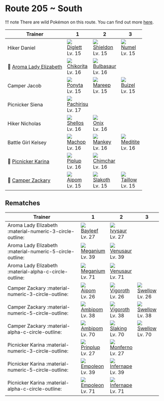 # Route 205 ~ South

!!! note
    There are wild Pokémon on this route. You can find out more [here](../../wild_pokemon/route_205__south/).


Trainer                                     | 1                                 | 2                                 | 3
---                                         | ---                               | ---                               | ---
Hiker Daniel                                | ![][050]<br>[Diglett]<br>Lv. 15   | ![][410]<br>[Shieldon]<br>Lv. 15  | ![][322]<br>[Numel]<br>Lv. 15
:repeat: [Aroma Lady Elizabeth](#rematches) | ![][152]<br>[Chikorita]<br>Lv. 16 | ![][001]<br>[Bulbasaur]<br>Lv. 16 | &nbsp;
Camper Jacob                                | ![][077]<br>[Ponyta]<br>Lv. 15    | ![][179]<br>[Mareep]<br>Lv. 15    | ![][418]<br>[Buizel]<br>Lv. 15
Picnicker Siena                             | ![][417]<br>[Pachirisu]<br>Lv. 17 | &nbsp;                            | &nbsp;
Hiker Nicholas                              | ![][422]<br>[Shellos]<br>Lv. 16   | ![][095]<br>[Onix]<br>Lv. 16      | &nbsp;
Battle Girl Kelsey                          | ![][066]<br>[Machop]<br>Lv. 16    | ![][056]<br>[Mankey]<br>Lv. 16    | ![][307]<br>[Meditite]<br>Lv. 16
:repeat: [Picnicker Karina](#rematches)     | ![][393]<br>[Piplup]<br>Lv. 16    | ![][390]<br>[Chimchar]<br>Lv. 16  | &nbsp;
:repeat: [Camper Zackary](#rematches)       | ![][190]<br>[Aipom]<br>Lv. 15     | ![][287]<br>[Slakoth]<br>Lv. 15   | ![][276]<br>[Taillow]<br>Lv. 15

## Rematches

Trainer                                                  | 1                                | 2                                 | 3
---                                                      | ---                              | ---                               | ---
Aroma Lady Elizabeth :material-numeric-3-circle-outline: | ![][153]<br>[Bayleef]<br>Lv. 27  | ![][002]<br>[Ivysaur]<br>Lv. 27   | &nbsp;
Aroma Lady Elizabeth :material-numeric-5-circle-outline: | ![][154]<br>[Meganium]<br>Lv. 39 | ![][003]<br>[Venusaur]<br>Lv. 39  | &nbsp;
Aroma Lady Elizabeth :material-alpha-c-circle-outline:   | ![][154]<br>[Meganium]<br>Lv. 71 | ![][003]<br>[Venusaur]<br>Lv. 71  | &nbsp;
Camper Zackary :material-numeric-3-circle-outline:       | ![][190]<br>[Aipom]<br>Lv. 26    | ![][288]<br>[Vigoroth]<br>Lv. 26  | ![][277]<br>[Swellow]<br>Lv. 26
Camper Zackary :material-numeric-5-circle-outline:       | ![][424]<br>[Ambipom]<br>Lv. 38  | ![][288]<br>[Vigoroth]<br>Lv. 38  | ![][277]<br>[Swellow]<br>Lv. 38
Camper Zackary :material-alpha-c-circle-outline:         | ![][424]<br>[Ambipom]<br>Lv. 70  | ![][289]<br>[Slaking]<br>Lv. 70   | ![][277]<br>[Swellow]<br>Lv. 70
Picnicker Karina :material-numeric-3-circle-outline:     | ![][394]<br>[Prinplup]<br>Lv. 27 | ![][391]<br>[Monferno]<br>Lv. 27  | &nbsp;
Picnicker Karina :material-numeric-5-circle-outline:     | ![][395]<br>[Empoleon]<br>Lv. 39 | ![][392]<br>[Infernape]<br>Lv. 39 | &nbsp;
Picnicker Karina :material-alpha-c-circle-outline:       | ![][395]<br>[Empoleon]<br>Lv. 71 | ![][392]<br>[Infernape]<br>Lv. 71 | &nbsp;

[Bulbasaur]: ../../pokemon_changes/001/
[Ivysaur]: ../../pokemon_changes/002/
[Venusaur]: ../../pokemon_changes/003/
[Diglett]: ../../pokemon_changes/050/
[Mankey]: ../../pokemon_changes/056/
[Machop]: ../../pokemon_changes/066/
[Ponyta]: ../../pokemon_changes/077/
[Onix]: ../../pokemon_changes/095/
[Chikorita]: ../../pokemon_changes/152/
[Bayleef]: ../../pokemon_changes/153/
[Meganium]: ../../pokemon_changes/154/
[Mareep]: ../../pokemon_changes/179/
[Aipom]: ../../pokemon_changes/190/
[Taillow]: ../../pokemon_changes/276/
[Swellow]: ../../pokemon_changes/277/
[Slakoth]: ../../pokemon_changes/287/
[Vigoroth]: ../../pokemon_changes/288/
[Slaking]: ../../pokemon_changes/289/
[Meditite]: ../../pokemon_changes/307/
[Numel]: ../../pokemon_changes/322/
[Chimchar]: ../../pokemon_changes/390/
[Monferno]: ../../pokemon_changes/391/
[Infernape]: ../../pokemon_changes/392/
[Piplup]: ../../pokemon_changes/393/
[Prinplup]: ../../pokemon_changes/394/
[Empoleon]: ../../pokemon_changes/395/
[Shieldon]: ../../pokemon_changes/410/
[Pachirisu]: ../../pokemon_changes/417/
[Buizel]: ../../pokemon_changes/418/
[Shellos]: ../../pokemon_changes/422/
[Ambipom]: ../../pokemon_changes/424/
[001]: ../img/pokemon/001.png
[002]: ../img/pokemon/002.png
[003]: ../img/pokemon/003.png
[050]: ../img/pokemon/050.png
[056]: ../img/pokemon/056.png
[066]: ../img/pokemon/066.png
[077]: ../img/pokemon/077.png
[095]: ../img/pokemon/095.png
[152]: ../img/pokemon/152.png
[153]: ../img/pokemon/153.png
[154]: ../img/pokemon/154.png
[179]: ../img/pokemon/179.png
[190]: ../img/pokemon/190.png
[276]: ../img/pokemon/276.png
[277]: ../img/pokemon/277.png
[287]: ../img/pokemon/287.png
[288]: ../img/pokemon/288.png
[289]: ../img/pokemon/289.png
[307]: ../img/pokemon/307.png
[322]: ../img/pokemon/322.png
[390]: ../img/pokemon/390.png
[391]: ../img/pokemon/391.png
[392]: ../img/pokemon/392.png
[393]: ../img/pokemon/393.png
[394]: ../img/pokemon/394.png
[395]: ../img/pokemon/395.png
[410]: ../img/pokemon/410.png
[417]: ../img/pokemon/417.png
[418]: ../img/pokemon/418.png
[422]: ../img/pokemon/422.png
[424]: ../img/pokemon/424.png
